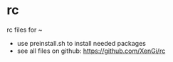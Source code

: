 rc
==

rc files for ~

  * use preinstall.sh to install needed packages
  * see all files on github: https://github.com/XenGi/rc
